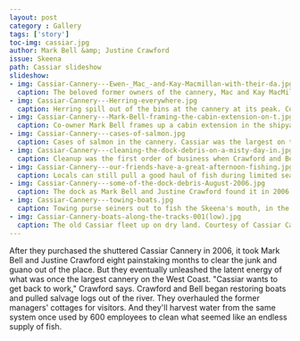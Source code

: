 ```yaml
---
layout: post
category : Gallery
tags: ['story']
toc-img: cassiar.jpg
author: Mark Bell &amp; Justine Crawford
issue: Skeena
path: Cassiar slideshow
slideshow:
- img: Cassiar-Cannery---Ewen-_Mac_-and-Kay-Macmillan-with-their-da.jpg
  caption: The beloved former owners of the cannery, Mac and Kay MacMillan, with their daughter, Ewen. Courtesy of Cassiar Cannery. 
- img: Cassiar-Cannery---Herring-everywhere.jpg
  caption: Herring spill out of the bins at the cannery at its peak. Courtesy of Prince Rupert District Regional Archive.
- img: Cassiar-Cannery---Mark-Bell-framing-the-cabin-extension-on-t.jpg
  caption: Co-owner Mark Bell frames up a cabin extension in the shipyard, as part of one of Cassiar’s new businesses - boat refurbishment. Courtesy of Cassiar Cannery. 
- img: Cassiar-Cannery---cases-of-salmon.jpg
  caption: Cases of salmon in the cannery. Cassiar was the largest on the West Coast by volume, at its peak. Courtesy of Prince Rupert District Regional Archive.
- img: Cassiar-Cannery---cleaning-the-dock-debris-on-a-misty-day-in.jpg
  caption: Cleanup was the first order of business when Crawford and Bell arrived in 2006. Courtesy of Cassiar Cannery. 
- img: Cassiar-Cannery---our-friends-have-a-great-afternoon-fishing.jpg
  caption: Locals can still pull a good haul of fish during limited seasons. Courtesy of Cassiar Cannery. 
- img: Cassiar-Cannery---some-of-the-dock-debris-August-2006.jpg
  caption: The dock as Mark Bell and Justine Crawford found it in 2006. Courtesy of Cassiar Cannery. 
- img: Cassiar-Cannery---towing-boats.jpg
  caption: Towing purse seiners out to fish the Skeena's mouth, in the old days. Courtesy of Prince Rupert District Regional Archive
- img: Cassiar-Cannery-boats-along-the-tracks-001(low).jpg
  caption: The old Cassiar fleet up on dry land. Courtesy of Cassiar Cannery.
---
```

After they purchased the shuttered Cassiar Cannery in 2006, it took Mark Bell and Justine Crawford eight painstaking months to clear the junk and guano out of the place. But they eventually unleashed the latent energy of what was once the largest cannery on the West Coast. "Cassiar wants to get back to work," Crawford says. Crawford and Bell began restoring boats and pulled salvage logs out of the river. They overhauled the former managers' cottages for visitors. And they'll harvest water from the same system once used by 600 employees to clean what seemed like an endless supply of fish.   